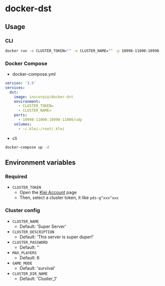 # docker-dst

## Usage

### CLI

``` bash
docker run -e CLUSTER_TOKEN="" -e CLUSTER_NAME="" -p 10998-11000:10998-11000/udp -v ~/.klei:/root/.klei -dit inscorpio/docker-dst
```

### Docker Compose

- docker-compose.yml

``` yml
version: '3.5'
services:
  dst:
    image: inscorpio/docker-dst
    environment:
      - CLUSTER_TOKEN=
      - CLUSTER_NAME=
    ports:
      - 10998-11000:10998-11000/udp
    volumes:
      - ~/.klei:/root/.klei
```

- cli

``` bash
docker-compose up -d
```

## Environment variables

### **Required**

- `CLUSTER_TOKEN`
  - Open the [Klei Account](https://accounts.klei.com/account/game/servers?game=DontStarveTogether) page
  - Then, select a cluster token, it like `pds-g^xxx^xxx`

### Cluster config

- `CLUSTER_NAME`
  - Default: 'Super Server'
- `CLUSTER_DESCRIPTION`
  - Default: 'This server is super duper!'
- `CLUSTER_PASSWORD`
  - Default: ''
- `MAX_PLAYERS`
  - Default: 6
- `GAME_MODE`
  - Default: 'survival'
- `CLUSTER_DIR_NAME`
  - Default: 'Cluster_1'

